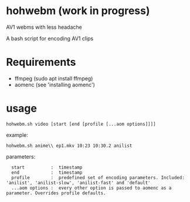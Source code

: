 # hohwebm (work in progress)
AV1 webms with less headache

A bash script for encoding AV1 clips

# Requirements
- ffmpeg (sudo apt install ffmpeg)
- aomenc (see 'installing aomenc')

# usage

```
hohwebm.sh video [start [end [profile [...aom options]]]]
```
example:  
```
hohwebm.sh anime\\ ep1.mkv 10:23 10:30.2 anilist
```
parameters:  
```
  start          :  timestamp
  end            :  timestamp
  profile        :  predefined set of encoding parameters. Included: 'anilist', 'anilist-slow', 'anilist-fast' and 'default'
  ...aom options :  every other option is passed to aomenc as a parameter. Overrides profile defaults.
```
